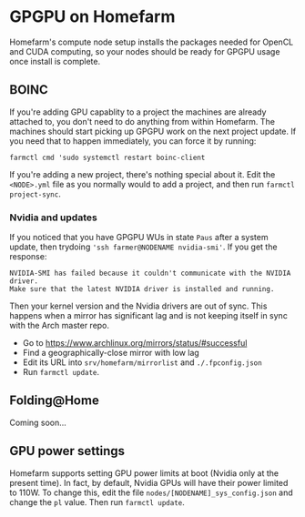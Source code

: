 # GPGPU on Homefarm

Homefarm's compute node setup installs the packages needed for OpenCL
and CUDA computing, so your nodes should be ready for GPGPU usage once
install is complete.

## BOINC

If you're adding GPU capablity to a project the machines are already
attached to, you don't need to do anything from within Homefarm. The
machines should start picking up GPGPU work on the next project
update. If you need that to happen immediately, you can force it by
running:

`farmctl cmd 'sudo systemctl restart boinc-client`

If you're adding a new project, there's nothing special about it. Edit
the `<NODE>.yml` file as you normally would to add a project, and then
run `farmctl project-sync`.

### Nvidia and updates

If you noticed that you have GPGPU WUs in state `Paus` after a system
update, then trydoing `'ssh farmer@NODENAME nvidia-smi'`. If you get
the response:

```
NVIDIA-SMI has failed because it couldn't communicate with the NVIDIA driver.
Make sure that the latest NVIDIA driver is installed and running.
```

Then your kernel version and the Nvidia drivers are out of sync. This
happens when a mirror has significant lag and is not keeping itself in
sync with the Arch master repo.

- Go to https://www.archlinux.org/mirrors/status/#successful
- Find a geographically-close mirror with low lag
- Edit its URL into `srv/homefarm/mirrorlist` and `./.fpconfig.json`
- Run `farmctl update`.


## Folding@Home

Coming soon...

## GPU power settings

Homefarm supports setting GPU power limits at boot (Nvidia only at the
present time). In fact, by default, Nvidia GPUs will have their power
limited to 110W. To change this, edit the file
`nodes/[NODENAME]_sys_config.json` and change the `pl` value. Then run
`farmctl update`.

